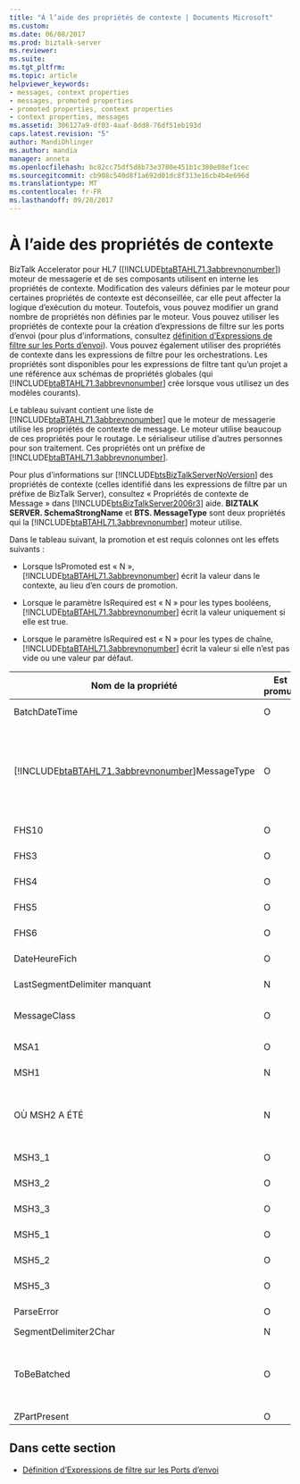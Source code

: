 ```yaml
---
title: "À l’aide des propriétés de contexte | Documents Microsoft"
ms.custom: 
ms.date: 06/08/2017
ms.prod: biztalk-server
ms.reviewer: 
ms.suite: 
ms.tgt_pltfrm: 
ms.topic: article
helpviewer_keywords:
- messages, context properties
- messages, promoted properties
- promoted properties, context properties
- context properties, messages
ms.assetid: 306127a9-df03-4aaf-8dd8-76df51eb193d
caps.latest.revision: "5"
author: MandiOhlinger
ms.author: mandia
manager: anneta
ms.openlocfilehash: bc82cc75df5d8b73e3780e451b1c380e08ef1cec
ms.sourcegitcommit: cb908c540d8f1a692d01dc8f313e16cb4b4e696d
ms.translationtype: MT
ms.contentlocale: fr-FR
ms.lasthandoff: 09/20/2017
---
```

# <a name="using-context-properties"></a>À l’aide des propriétés de contexte
BizTalk Accelerator pour HL7 ([!INCLUDE[btaBTAHL71.3abbrevnonumber](../../includes/btabtahl71-3abbrevnonumber-md.md)]) moteur de messagerie et de ses composants utilisent en interne les propriétés de contexte. Modification des valeurs définies par le moteur pour certaines propriétés de contexte est déconseillée, car elle peut affecter la logique d’exécution du moteur. Toutefois, vous pouvez modifier un grand nombre de propriétés non définies par le moteur. Vous pouvez utiliser les propriétés de contexte pour la création d’expressions de filtre sur les ports d’envoi (pour plus d’informations, consultez [définition d’Expressions de filtre sur les Ports d’envoi](../../adapters-and-accelerators/accelerator-hl7/setting-filter-expressions-on-send-ports.md)). Vous pouvez également utiliser des propriétés de contexte dans les expressions de filtre pour les orchestrations. Les propriétés sont disponibles pour les expressions de filtre tant qu’un projet a une référence aux schémas de propriétés globales (qui [!INCLUDE[btaBTAHL71.3abbrevnonumber](../../includes/btabtahl71-3abbrevnonumber-md.md)] crée lorsque vous utilisez un des modèles courants).  
  
 Le tableau suivant contient une liste de [!INCLUDE[btaBTAHL71.3abbrevnonumber](../../includes/btabtahl71-3abbrevnonumber-md.md)] que le moteur de messagerie utilise les propriétés de contexte de message. Le moteur utilise beaucoup de ces propriétés pour le routage. Le sérialiseur utilise d’autres personnes pour son traitement. Ces propriétés ont un préfixe de [!INCLUDE[btaBTAHL71.3abbrevnonumber](../../includes/btabtahl71-3abbrevnonumber-md.md)].  
  
 Pour plus d’informations sur [!INCLUDE[btsBizTalkServerNoVersion](../../includes/btsbiztalkservernoversion-md.md)] des propriétés de contexte (celles identifié dans les expressions de filtre par un préfixe de BizTalk Server), consultez « Propriétés de contexte de Message » dans [!INCLUDE[btsBizTalkServer2006r3](../../includes/btsbiztalkserver2006r3-md.md)] aide. **BIZTALK SERVER. SchemaStrongName** et **BTS. MessageType** sont deux propriétés qui la [!INCLUDE[btaBTAHL71.3abbrevnonumber](../../includes/btabtahl71-3abbrevnonumber-md.md)] moteur utilise.  
  
 Dans le tableau suivant, la promotion et est requis colonnes ont les effets suivants :  
  
-   Lorsque IsPromoted est « N », [!INCLUDE[btaBTAHL71.3abbrevnonumber](../../includes/btabtahl71-3abbrevnonumber-md.md)] écrit la valeur dans le contexte, au lieu d’en cours de promotion.  
  
-   Lorsque le paramètre IsRequired est « N » pour les types booléens, [!INCLUDE[btaBTAHL71.3abbrevnonumber](../../includes/btabtahl71-3abbrevnonumber-md.md)] écrit la valeur uniquement si elle est true.  
  
-   Lorsque le paramètre IsRequired est « N » pour les types de chaîne, [!INCLUDE[btaBTAHL71.3abbrevnonumber](../../includes/btabtahl71-3abbrevnonumber-md.md)] écrit la valeur si elle n’est pas vide ou une valeur par défaut.  
  
|Nom de la propriété|Est promue|Est requis|Remarques|  
|-------------------|-----------------|-----------------|-----------|  
|BatchDateTime|O|N|[!INCLUDE[btaBTAHL71.3abbrevnonumber](../../includes/btabtahl71-3abbrevnonumber-md.md)]promeut cette propriété lorsqu’il traite un lot de messages.|  
|[!INCLUDE[btaBTAHL71.3abbrevnonumber](../../includes/btabtahl71-3abbrevnonumber-md.md)]MessageType|O|O|Le sérialiseur utilise cette propriété pour distinguer les messages simples et traité par lot. Le désassembleur HL7 lui affecte uniquement les messages du lot. La propriété indique si le message est un message unique, un message par lot entrant ou un message de lot sortant. Si le sérialiseur ne la trouve pas, il suppose que le message est un message unique.|  
|FHS10|O|N|[!INCLUDE[btaBTAHL71.3abbrevnonumber](../../includes/btabtahl71-3abbrevnonumber-md.md)]promeut cette propriété lorsqu’il traite un lot de messages.|  
|FHS3|O|N|[!INCLUDE[btaBTAHL71.3abbrevnonumber](../../includes/btabtahl71-3abbrevnonumber-md.md)]promeut cette propriété lorsqu’il traite un lot de messages.|  
|FHS4|O|N|[!INCLUDE[btaBTAHL71.3abbrevnonumber](../../includes/btabtahl71-3abbrevnonumber-md.md)]promeut cette propriété lorsqu’il traite un lot de messages.|  
|FHS5|O|N|[!INCLUDE[btaBTAHL71.3abbrevnonumber](../../includes/btabtahl71-3abbrevnonumber-md.md)]promeut cette propriété lorsqu’il traite un lot de messages.|  
|FHS6|O|N|[!INCLUDE[btaBTAHL71.3abbrevnonumber](../../includes/btabtahl71-3abbrevnonumber-md.md)]promeut cette propriété lorsqu’il traite un lot de messages.|  
|DateHeureFich|O|N|[!INCLUDE[btaBTAHL71.3abbrevnonumber](../../includes/btabtahl71-3abbrevnonumber-md.md)]promeut cette propriété lorsqu’il traite un lot de messages.|  
|LastSegmentDelimiter manquant|N|N|[!INCLUDE[btaBTAHL71.3abbrevnonumber](../../includes/btabtahl71-3abbrevnonumber-md.md)]promeut cette propriété lorsqu’il traite un lot de messages.|  
|MessageClass|O|O|Contient soit **MessageClass2X** ou **MessageClass2Xml** faire la distinction entre les deux classes de messages.|  
|MSA1|O|O|Applicable uniquement pour les messages d’accusé de réception.|  
|MSH1|N|O|Le champ qui contient le séparateur de champ. Le sérialiseur utilise cette propriété.|  
|OÙ MSH2 A ÉTÉ|N|O|Le sérialiseur utilise cette propriété. Le champ contenant les caractères de codage (séparateur de composants, séparateur de répétition, caractère d’échappement et le séparateur de sous-composant).|  
|MSH3_1|O|N|Le premier composant du champ d’application émettrice.|  
|MSH3_2|O|N|Le second composant du champ d’application émettrice.|  
|MSH3_3|O|N|Le troisième composant du champ d’application émettrice.|  
|MSH5_1|O|N|Le premier composant du champ d’application réceptrice.|  
|MSH5_2|O|N|Le second composant du champ d’application réceptrice.|  
|MSH5_3|O|N|Le troisième composant du champ d’application réceptrice.|  
|ParseError|O|O|Indique qu’une erreur s’est produite lors de l’analyse.|  
|SegmentDelimiter2Char|N|N|Le caractère qui délimite les segments.|  
|ToBeBatched|O|N|Lorsque la valeur est False, [!INCLUDE[btaBTAHL71.3abbrevnonumber](../../includes/btabtahl71-3abbrevnonumber-md.md)] ne met pas en mémoire tampon du message par lot ultérieurement ; sinon, [!INCLUDE[btaBTAHL71.3abbrevnonumber](../../includes/btabtahl71-3abbrevnonumber-md.md)] envoie le message en tant que partie d’un lot.|  
|ZPartPresent|O|N|Indique si un segment Z non déclaré est présent.|  
  
## <a name="in-this-section"></a>Dans cette section  
  
-   [Définition d’Expressions de filtre sur les Ports d’envoi](../../adapters-and-accelerators/accelerator-hl7/setting-filter-expressions-on-send-ports.md)